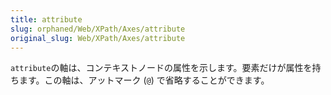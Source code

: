 ```yaml
---
title: attribute
slug: orphaned/Web/XPath/Axes/attribute
original_slug: Web/XPath/Axes/attribute
---
```


`attribute`の軸は、コンテキストノードの属性を示します。要素だけが属性を持ちます。この軸は、アットマーク (`@`) で省略することができます。
